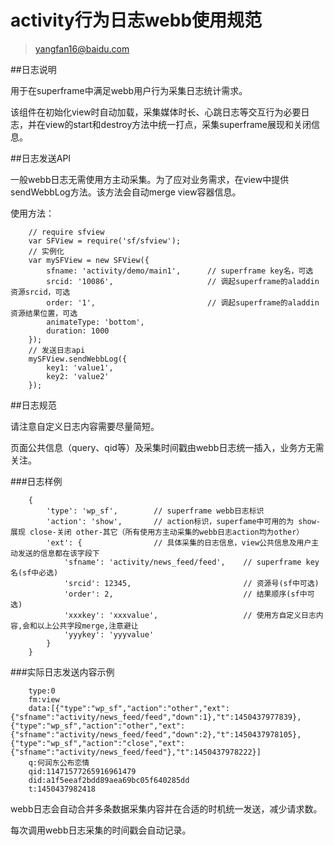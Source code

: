# activity行为日志webb使用规范

>yangfan16@baidu.com


##日志说明

用于在superframe中满足webb用户行为采集日志统计需求。

该组件在初始化view时自动加载，采集媒体时长、心跳日志等交互行为必要日志，并在view的start和destroy方法中统一打点，采集superframe展现和关闭信息。


##日志发送API

一般webb日志无需使用方主动采集。为了应对业务需求，在view中提供sendWebbLog方法。该方法会自动merge view容器信息。

使用方法：
```
    // require sfview
    var SFView = require('sf/sfview');
    // 实例化
    var mySFView = new SFView({
        sfname: 'activity/demo/main1',      // superframe key名，可选
        srcid: '10086',                     // 调起superframe的aladdin资源srcid，可选
        order: '1',                         // 调起superframe的aladdin资源结果位置，可选
        animateType: 'bottom',
        duration: 1000
    });
    // 发送日志api
    mySFView.sendWebbLog({
        key1: 'value1',
        key2: 'value2'
    });
```


##日志规范

请注意自定义日志内容需要尽量简短。

页面公共信息（query、qid等）及采集时间戳由webb日志统一插入，业务方无需关注。

###日志样例

```
    {
        'type': 'wp_sf',        // superframe webb日志标识
        'action': 'show',       // action标识，superfame中可用的为 show-展现 close-关闭 other-其它（所有使用方主动采集的webb日志action均为other）
        'ext': {                // 具体采集的日志信息，view公共信息及用户主动发送的信息都在该字段下
            'sfname': 'activity/news_feed/feed',    // superframe key名(sf中必选)
            'srcid': 12345,                         // 资源号(sf中可选)
            'order': 2,                             // 结果顺序(sf中可选)
            'xxxkey': 'xxxvalue',                   // 使用方自定义日志内容,会和以上公共字段merge,注意避让
            'yyykey': 'yyyvalue'
        }
    }
```


###实际日志发送内容示例

```
    type:0
    fm:view
    data:[{"type":"wp_sf","action":"other","ext":{"sfname":"activity/news_feed/feed","down":1},"t":1450437977839},{"type":"wp_sf","action":"other","ext":{"sfname":"activity/news_feed/feed","down":2},"t":1450437978105},{"type":"wp_sf","action":"close","ext":{"sfname":"activity/news_feed/feed"},"t":1450437978222}]
    q:何润东公布恋情
    qid:11471577265916961479
    did:a1f5eeaf2bdd89aea69bc05f640285dd
    t:1450437982418
```
webb日志会自动合并多条数据采集内容并在合适的时机统一发送，减少请求数。

每次调用webb日志采集的时间戳会自动记录。